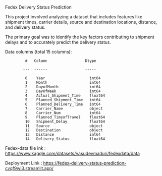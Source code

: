 Fedex Delivery Status Prediction

This project involved analyzing a dataset that includes features like shipment times, carrier details, source and destination locations, distance, and delivery status. 

The primary goal was to identify the key factors contributing to shipment delays and to accurately predict the delivery status.

Data columns (total 15 columns):

             #   Column                 Dtype  
             
            ---  ------                 -----
            
             0    Year                    int64  
             1    Month                   int64  
             2    DayofMonth              int64  
             3    DayOfWeek               int64  
             4    Actual_Shipment_Time    float64
             5    Planned_Shipment_Time   int64  
             6    Planned_Delivery_Time   int64  
             7    Carrier_Name            object 
             8    Carrier_Num             int64  
             9    Planned_TimeofTravel    float64
             10   Shipment_Delay          float64
             11   Source                  object 
             12   Destination             object 
             13   Distance                int64  
             14   Delivery_Status         float64

Fedex-data  file ink : https://www.kaggle.com/datasets/vasudevmaduri/fedexdata/data

Deployment Link : https://fedex-delivery-status-prediction-cvqf9wi3.streamlit.app/


